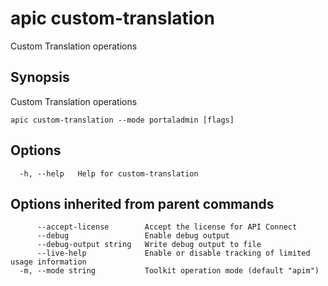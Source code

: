 # apic custom-translation

Custom Translation operations

## Synopsis

Custom Translation operations

```
apic custom-translation --mode portaladmin [flags]
```

## Options

```
  -h, --help   Help for custom-translation
```

## Options inherited from parent commands

```
      --accept-license        Accept the license for API Connect
      --debug                 Enable debug output
      --debug-output string   Write debug output to file
      --live-help             Enable or disable tracking of limited usage information
  -m, --mode string           Toolkit operation mode (default "apim")
```
